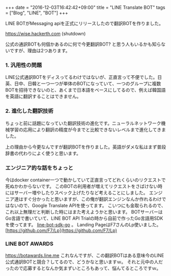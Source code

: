 +++
date = "2016-12-03T16:42:42+09:00"
title = "LINE Translate BOT"
tags = ["Blog", "LINE", "BOT"]
+++

LINE BOTがMessaging apiを正式にリリースしたので翻訳BOTを作りました。

<a href="https://wise.hackerth.com" target="_blank">https://wise.hackerth.com</a> (shutdown)

公式の通訳BOTも何個かあるのに何で今更翻訳BOT? と思う人もいるかも知らないですが、理由は2つあります。

### 1. 汎用性の問題
LINE公式通訳BOTをディスってるわけではないが、正直言って不便でした。日英、日中、日韓と一つ一つが単体のBOTになっていて、一つのグループに複数BOTを招待できないのと、あくまで日本語をベースにしてるので、例えば韓国語を英語に翻訳することはできません。

### 2. 進化した翻訳技術
ちょっと前に話題になっていた翻訳技術の進化です。ニューラルネットワーク機械学習の応用により翻訳の精度が今までと比較できないレベルまで進化してきました。

上の理由から今更なんですが翻訳BOTを作りました。英語がダメな私はまず普段辞書の代わりによく使うと思います。

### エンジニア的な話をちょっと
今はdocker container一つで動かしていて正直言ってどれくらいのリクエストで死ぬかわからないです。
このBOTの利用者が増えてリクエストをさばけない時にはサーバー増やしたりスペック上げたりなど考えることにしました。
エンジニア達はすぐ分かったと思いますが、この俺が翻訳エンジンなんか作れるわけではないので、Google Translate APIを使ってます。
こいつにも金取られるので、これ以上無理だと判断した時にはまた考えようかと思います。
BOTサーバーはGo言語で書いていて、LINE BOT API Trialの時から自前で作ったGo言語用SDKを使ってます。
[line-bot-sdk-go](https://github.com/dongri/line-bot-sdk-go) 。
Landing PageはF7さんのLp使いました。 [https://github.com/F7/Lp](https://github.com/F7/Lp)

### LINE BOT AWARDS
https://botawards.line.me これなんですが、この翻訳BOTはある意味今のLINE公式通訳BOTと競合？してるので、どうかなと思いますｗ。
それと元中の人だったので応募するとなんか気まずいところもあって、悩んてるところですｗ。
